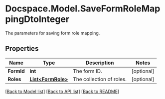 # Docspace.Model.SaveFormRoleMappingDtoInteger
The parameters for saving form role mapping.

## Properties

Name | Type | Description | Notes
------------ | ------------- | ------------- | -------------
**FormId** | **int** | The form ID. | [optional] 
**Roles** | [**List&lt;FormRole&gt;**](FormRole.md) | The collection of roles. | [optional] 

[[Back to Model list]](../README.md#documentation-for-models) [[Back to API list]](../README.md#documentation-for-api-endpoints) [[Back to README]](../README.md)


